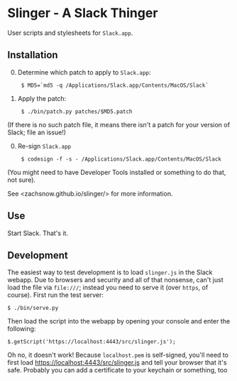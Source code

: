 Slinger - A Slack Thinger
=========================

User scripts and stylesheets for `Slack.app`.

## Installation

0. Determine which patch to apply to `Slack.app`:

        $ MD5=`md5 -q /Applications/Slack.app/Contents/MacOS/Slack`

0. Apply the patch:

        $ ./bin/patch.py patches/$MD5.patch

  (If there is no such patch file, it means there isn't a patch for your
  version of Slack; file an issue!)

0. Re-sign `Slack.app`

        $ codesign -f -s - /Applications/Slack.app/Contents/MacOS/Slack

  (You might need to have Developer Tools installed or something to
  do that, not sure).

See <zachsnow.github.io/slinger/> for more information.

## Use

Start Slack. That's it.

## Development

The easiest way to test development is to load `slinger.js` in the Slack
webapp. Due to browsers and security and all of that nonsense, can't just
load the file via `file:///`; instead you need to serve it (over `https`, of
course).  First run the test server:

    $ ./bin/serve.py
    
Then load the script into the webapp by opening your console and enter the following:

    $.getScript('https://localhost:4443/src/slinger.js');

Oh no, it doesn't work! Because `localhost.pem` is self-signed, you'll need
to first load <https://localhost:4443/src/slinger.js> and tell your browser that it's safe.
Probably you can add a certificate to your keychain or something, too
